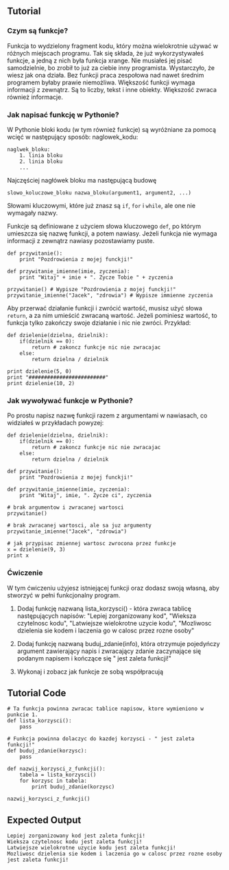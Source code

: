 Tutorial
--------

### Czym są funkcje?

Funkcja to wydzielony fragment kodu, który można wielokrotnie używać w różnych miejscach programu. Tak się składa, że już wykorzystywałeś funkcje, a jedną z nich była funkcja xrange. Nie musiałeś jej pisać samodzielnie, bo zrobił to już za ciebie inny programista. Wystarczyło, że wiesz jak ona działa. Bez funkcji praca zespołowa nad nawet średnim programem byłaby prawie niemożliwa. Większość funkcji wymaga informacji z zewnątrz. Są to liczby, tekst i inne obiekty. Większość zwraca również informacje.
 
### Jak napisać funkcję w Pythonie?

W Pythonie bloki kodu (w tym również funkcje) są wyróżniane za pomocą wcięć w następujący sposób:
naglowek_kodu: 

    naglwek_bloku: 
        1. linia bloku 
        2. linia bloku 
        ... 

Najczęściej nagłówek bloku ma następującą budowę
	 
	slowo_koluczowe_bloku nazwa_bloku(argument1, argument2, ...)
	
Słowami kluczowymi, które już znasz są `if`, `for` i `while`, ale one nie wymagały nazwy.

Funkcje są definiowane z użyciem słowa kluczowego `def`, po którym umieszcza się nazwę funkcji, a potem nawiasy. Jeżeli funkcja nie wymaga informacji z zewnątrz nawiasy pozostawiamy puste.
	
	def przywitanie():
	    print "Pozdrowienia z mojej funckji!"
	
	def przywitanie_imienne(imie, zyczenia):
	    print "Witaj" + imie + ". Zycze Tobie " + zyczenia
	
	przywitanie() # Wypisze "Pozdrowienia z mojej funckji!"
	przywitanie_imienne("Jacek", "zdrowia") # Wypisze immienne zyczenia
 
Aby przerwać działanie funkcji i zwrócić wartość, musisz użyć słowa `return`, a za nim umieścić zwracaną wartość. Jeżeli pominiesz wartość, to funkcja tylko zakończy swoje działanie i nic nie zwróci.
Przykład:
	
	def dzielenie(dzielna, dzielnik):
	    if(dzielnik == 0):
	        return # zakoncz funkcje nic nie zwracajac
	    else:
	        return dzielna / dzielnik
	
	print dzielenie(5, 0)
	print "#########################"
	print dzielenie(10, 2)
	
### Jak wywoływać funkcje w Pythonie?

Po prostu napisz nazwę funkcji razem z argumentami w nawiasach, co widziałeś w przykładach powyzej: 

	def dzielenie(dzielna, dzielnik):
	    if(dzielnik == 0):
	        return # zakoncz funkcje nic nie zwracajac
	    else:
	        return dzielna / dzielnik
	
	def przywitanie():
	    print "Pozdrowienia z mojej funckji!"
	
	def przywitanie_imienne(imie, zyczenia):
	    print "Witaj", imie, ". Zycze ci", zyczenia
	
	# brak argumentow i zwracanej wartosci
	przywitanie()
	
	# brak zwracanej wartosci, ale sa juz argumenty
	przywitanie_imienne("Jacek", "zdrowia")
	
	# jak przypisac zmiennej wartosc zwrocona przez funkcje
	x = dzielenie(9, 3) 
	print x
 
### Ćwiczenie

 W tym ćwiczeniu użyjesz istniejącej funkcji oraz dodasz swoją własną, aby stworzyć w pełni funkcjonalny program.
 
1. Dodaj funkcję nazwaną lista_korzysci() - która zwraca tablicę następujących napisów: "Lepiej zorganizowany kod", "Wieksza czytelnosc kodu", "Latwiejsze wielokrotne uzycie kodu", "Mozliwosc dzielenia sie kodem i laczenia go w calosc przez rozne osoby"
 
2. Dodaj funkcję nazwaną buduj_zdanie(info), która otrzymuje pojedyńczy argument zawierający napis i zwracający zdanie zaczynające się podanym napisem i kończące się " jest zaleta funkcji!"
 
3. Wykonaj i zobacz jak funkcje ze sobą współpracują
 
Tutorial Code
-------------
	
	# Ta funkcja powinna zwracac tablice napisow, ktore wymieniono w punkcie 1.
	def lista_korzysci():
	    pass
	
	# Funkcja powinna dolaczyc do kazdej korzysci - " jest zaleta funkcji!"
	def buduj_zdanie(korzysc):
	    pass
	
	def nazwij_korzysci_z_funkcji():
	    tabela = lista_korzysci()
	    for korzysc in tabela:
	        print buduj_zdanie(korzysc)
	
	nazwij_korzysci_z_funkcji()
	
	 
Expected Output
---------------
	
	Lepiej zorganizowany kod jest zaleta funkcji!
	Wieksza czytelnosc kodu jest zaleta funkcji!
	Latwiejsze wielokrotne uzycie kodu jest zaleta funkcji!
	Mozliwosc dzielenia sie kodem i laczenia go w calosc przez rozne osoby jest zaleta funkcji!
	